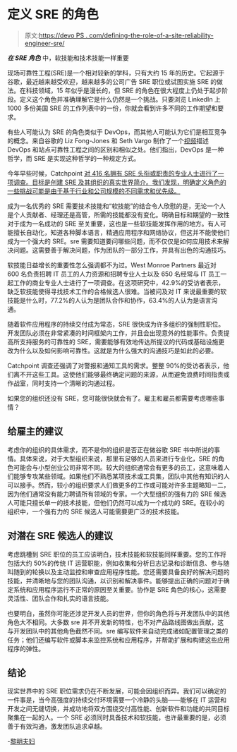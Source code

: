 # 定义 SRE 的角色

> 原文:[https://devo PS . com/defining-the-role-of-a-site-reliability-engineer-sre/](https://devops.com/defining-the-role-of-a-site-reliability-engineer-sre/)

***在 SRE 角色*** 中，软技能和技术技能一样重要

现场可靠性工程(SRE)是一个相对较新的学科，只有大约 15 年的历史。它起源于谷歌，最近越来越受欢迎，越来越多的公司广告 SRE 职位或试图实施 SRE 的做法。在科技领域，15 年似乎是漫长的，但 SRE 的角色在很大程度上仍处于起步阶段。定义这个角色并准确理解它是什么仍然是一个挑战。只要浏览 LinkedIn 上 1000 多份美国 SRE 的工作列表中的一份，你就会看到许多不同的工作期望和要求。

有些人可能认为 SRE 的角色类似于 DevOps，而其他人可能认为它们是相互竞争的概念。来自谷歌的 Liz Fong-Jones 和 Seth Vargo 制作了一个[视频](https://www.youtube.com/watch?v=uTEL8Ff1Zvk&t=1s)描述 DevOps 和站点可靠性工程之间的区别和相似之处。他们指出，DevOps 是一种哲学，而 SRE 是实现这种哲学的一种规定方式。

今年早些时候，Catchpoint [对 416 名拥有 SRE 头衔或职责的专业人士进行了一项调查。目标是创建 SRE 及其组织的真实世界简介。我们发现，明确定义角色的一些挑战可能是由于基于行业和公司规模的不同需求和优先级。](http://pages.catchpoint.com/2018-SRE-Report.html)

成为一名优秀的 SRE 需要技术技能和“软技能”的结合令人欣慰的是，无论一个人是个人贡献者、经理还是高管，所需的技能都没有变化。明确目标和期望的一致性对于成为一名成功的 SRE 至关重要，这也是一些软技能发挥作用的地方。有人可能擅长自动化，知道各种脚本语言，精通应用程序和网络协议，但这并不能使他们成为一个强大的 SRE。sre 需要知道要问哪些问题，而不仅仅是如何应用技术来解决问题。这需要善于解决问题，作为团队的一部分工作，并具有出色的沟通技巧。

软技能日益增长的重要性怎么强调都不为过。West Monroe Partners 最近对 600 名负责招聘 IT 员工的人力资源和招聘专业人士以及 650 名经常与 IT 员工一起工作的商业专业人士进行了一项调查。在这项研究中，42.9%的受访者表示，缺乏软技能使得寻找技术工作的合格候选人很难。当被问及对 IT 来说最重要的软技能是什么时，77.2%的人认为是团队合作和协作，63.4%的人认为是语言沟通。

随着软件应用程序的持续交付成为常态，SRE 很快成为许多组织的强制性职位。开发团队必须在非常紧凑的时间框架内工作，并且会出现意外的性能事件。负责提高所支持服务的可靠性的 SRE，需要能够有效地传达所提议的代码或基础设施更改为什么以及如何影响可靠性。这就是为什么强大的沟通技巧是如此的必要。

Catchpoint 调查还强调了对警报和通知工具的需求。整整 90%的受访者表示，他们离不开这些工具。这使他们能够最终确定问题的来源，从而避免浪费时间指责或作战室，同时支持一个清晰的沟通过程。

如果您的组织还没有 SRE，您可能很快就会有了。雇主和雇员都需要考虑哪些事情？

## **给雇主的建议**

考虑你的组织的具体需求，而不是你的组织是否正在做谷歌 SRE 书中所说的事情。具体来说，对于大型组织来说，那里有足够的人员来进行专业化，SRE 的角色可能会与小型创业公司非常不同。较大的组织通常会有更多的员工，这意味着人们能够专攻某些领域。如果他们不熟悉某项技术或工具集，团队中其他有知识的人可以接手。然而，较小的组织要求人们做更多的工作或可能对许多主题略知一二，因为他们通常没有能力聘请所有领域的专家。一个大型组织的强有力的 SRE 候选人可能只擅长单一的技术技能，但他们仍然可以成为一个成功的 SRE。在较小的组织中，一个强有力的 SRE 候选人可能需要更广泛的技术技能。

## **对潜在 SRE 候选人的建议**

考虑跳槽到 SRE 职位的员工应该明白，技术技能和软技能同样重要。您的工作将包括大约 50%的传统 IT 运营职能，例如收集和分析日志记录和诊断信息、参与随叫随到的轮换以及主动监控和审查应用程序性能。您还需要具备良好的解决问题的技能，并清晰地与您的团队沟通，以识别和解决事件。能够提出正确的问题对于确定系统和应用程序运行不正常的原因至关重要。协作是 SRE 角色的核心，这需要灵活性、团队合作和扎实的语言技能。

也要明白，虽然你可能还涉足开发人员的世界，但你的角色将与开发团队中的其他角色大不相同。大多数 sre 并不开发新的特性，也不对产品路线图做出贡献，这与开发团队中的其他角色截然不同。sre 编写软件来自动完成诸如配置管理之类的任务；他们还编写软件或脚本来监控系统和应用程序，并帮助扩展和构建这些应用程序的弹性。

## 结论

现实世界中的 SRE 职位需求仍在不断发展，可能会因组织而异。我们可以确定的一件事是，当今高强度的持续交付环境需要一个冷静的头脑——能够在 IT 运营和开发之间无缝切换，并成功地将双方围绕交付高性能、创新软件和功能的共同目标聚集在一起的人。一个 SRE 必须同时具备技术和软技能，也许最重要的是，必须善于有效沟通，激发团队追求卓越。

-[黎明夫妇](https://devops.com/author/dawn-parzych/)